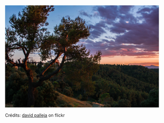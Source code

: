 ![Victoria](/images/2022-06-19.jpg)

Crédits: [david palleja](https://www.flickr.com/people/davidpalleja/) on flickr